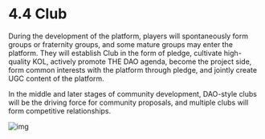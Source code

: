 # 4.4 Club

During the development of the platform, players will spontaneously form groups or fraternity groups, and some mature groups may enter the platform. They will establish Club in the form of pledge, cultivate high-quality KOL, actively promote THE DAO agenda, become the project side, form common interests with the platform through pledge, and jointly create UGC content of the platform.

 

In the middle and later stages of community development, DAO-style clubs will be the driving force for community proposals, and multiple clubs will form competitive relationships.

 

![img](file:///C:\Users\ADMINI~1\AppData\Local\Temp\ksohtml10476\wps4.jpg) 